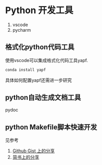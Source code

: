 # Python 开发工具

1. vscode
2. pycharm

## 格式化python代码工具

使用vscode可以集成格式化代码工具yapf.

```bash
conda install yapf
```

具体如何配置yapf还需进一步研究

## python自动生成文档工具

pydoc

## python Makefile脚本快速开发

见参考

1. [Github Gist 上的分享](https://gist.github.com/lumengxi/0ae4645124cd4066f676)
2. [简书上的分享](https://www.jianshu.com/p/3b9522b76438)
